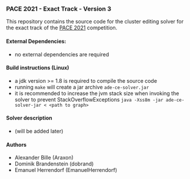 ### PACE 2021 - Exact Track - Version 3
This repository contains the source code for the cluster editing solver for the exact track
of the [PACE 2021](https://pacechallenge.org/2021/) competition.

#### External Dependencies:
* no external dependencies are required

#### Build instructions (Linux)
* a jdk version >= 1.8 is required to compile the source code
* running `make` will create a jar archive `ade-ce-solver.jar`
* it is recommended to increase the jvm stack size when invoking the solver to prevent StackOverflowExceptions `java -Xss8m -jar ade-ce-solver-jar < <path to graph>`

#### Solver description
* (will be added later)

#### Authors
* Alexander Bille (Araxon)
* Dominik Brandenstein (dobrand)
* Emanuel Herrendorf (EmanuelHerrendorf)
